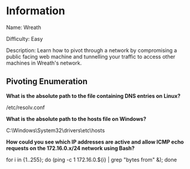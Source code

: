 # Information

Name: Wreath

Difficulty: Easy

Description: Learn how to pivot through a network by compromising a public facing web machine and tunnelling your traffic to access other machines in Wreath's network.


## Pivoting Enumeration

**What is the absolute path to the file containing DNS entries on Linux?**

/etc/resolv.conf

**What is the absolute path to the hosts file on Windows?**

C:\Windows\System32\drivers\etc\hosts

**How could you see which IP addresses are active and allow ICMP echo requests on the 172.16.0.x/24 network using Bash?**

for i in {1..255}; do (ping -c 1 172.16.0.${i} | grep "bytes from" &); done
